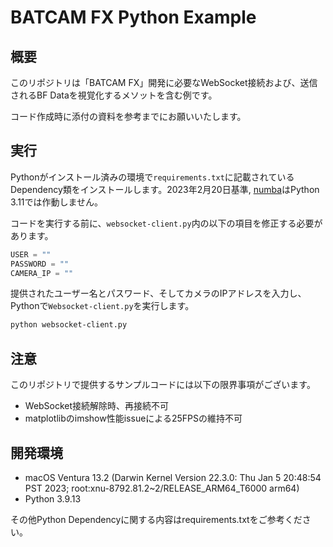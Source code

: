 # BATCAM FX Python Example

## 概要

このリポジトリは「BATCAM FX」開発に必要なWebSocket接続および、送信されるBF Dataを視覚化するメソットを含む例です。

コード作成時に添付の資料を参考までにお願いいたします。

## 実行

Pythonがインストール済みの環境で`requirements.txt`に記載されているDependency類をインストールします。2023年2月20日基準, <u>numba</u>はPython 3.11では作動しません。

コードを実行する前に、`websocket-client.py`内の以下の項目を修正する必要があります。
```python
USER = ""
PASSWORD = ""
CAMERA_IP = ""
```

提供されたユーザー名とパスワード、そしてカメラのIPアドレスを入力し、Pythonで`Websocket-client.py`を実行します。
```sh
python websocket-client.py
```

## 注意

このリポジトリで提供するサンプルコードには以下の限界事項がございます。

* WebSocket接続解除時、再接続不可
* matplotlibのimshow性能issueによる25FPSの維持不可

## 開発環境

* macOS Ventura 13.2 (Darwin Kernel Version 22.3.0: Thu Jan  5 20:48:54 PST 2023; root:xnu-8792.81.2~2/RELEASE_ARM64_T6000 arm64)
* Python 3.9.13

その他Python Dependencyに関する内容はrequirements.txtをご参考ください。